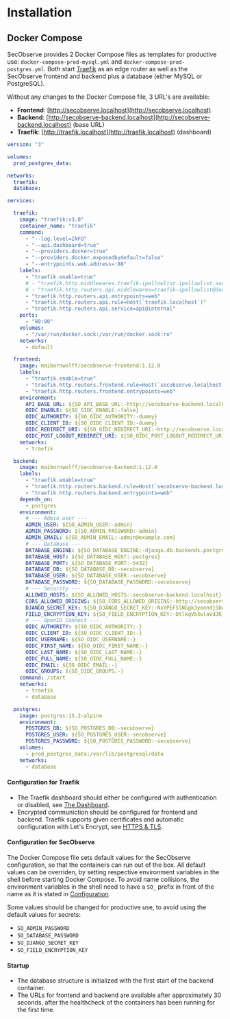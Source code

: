 # Installation

## Docker Compose

SecObserve provides 2 Docker Compose files as templates for productive use: `docker-compose-prod-mysql.yml` and `docker-compose-prod-postgres.yml`. Both start [Traefik](https://doc.traefik.io/traefik/v3.0/) as an edge router as well as the SecObserve frontend and backend plus a database (either MySQL or PostgreSQL).

Without any changes to the Docker Compose file, 3 URL's are available:

* **Frontend**: [http://secobserve.localhost](http://secobserve.localhost)
* **Backend**: [http://secobserve-backend.localhost](http://secobserve-backend.localhost) (base URL)
* **Traefik**: [http://traefik.localhost](http://traefik.localhost) (dashboard)


``` yaml title="docker-compose-prod-postgres.yml"
version: "3"

volumes:
  prod_postgres_data:

networks:
  traefik:
  database:

services:

  traefik:
    image: "traefik:v3.0"
    container_name: "traefik"
    command:
      - "--log.level=INFO"
      - "--api.dashboard=true"
      - "--providers.docker=true"
      - "--providers.docker.exposedbydefault=false"
      - "--entrypoints.web.address=:80"
    labels:
      - "traefik.enable=true"
      # - "traefik.http.middlewares.traefik-ipallowlist.ipallowlist.sourcerange=172.18.0.1/24"
      # - "traefik.http.routers.api.middlewares=traefik-ipallowlist@docker"
      - "traefik.http.routers.api.entrypoints=web"
      - "traefik.http.routers.api.rule=Host(`traefik.localhost`)"
      - "traefik.http.routers.api.service=api@internal"
    ports:
      - "80:80"
    volumes:
      - "/var/run/docker.sock:/var/run/docker.sock:ro"
    networks:
      - default

  frontend:
    image: maibornwolff/secobserve-frontend:1.12.0
    labels:
      - "traefik.enable=true"
      - "traefik.http.routers.frontend.rule=Host(`secobserve.localhost`)"
      - "traefik.http.routers.frontend.entrypoints=web"
    environment:
      API_BASE_URL: ${SO_API_BASE_URL:-http://secobserve-backend.localhost/api}
      OIDC_ENABLE: ${SO_OIDC_ENABLE:-false}
      OIDC_AUTHORITY: ${SO_OIDC_AUTHORITY:-dummy}
      OIDC_CLIENT_ID: ${SO_OIDC_CLIENT_ID:-dummy}
      OIDC_REDIRECT_URI: ${SO_OIDC_REDIRECT_URI:-http://secobserve.localhost}
      OIDC_POST_LOGOUT_REDIRECT_URI: ${SO_OIDC_POST_LOGOUT_REDIRECT_URI:-http://secobserve.localhost}
    networks:
      - traefik

  backend:
    image: maibornwolff/secobserve-backend:1.12.0
    labels:
      - "traefik.enable=true"
      - "traefik.http.routers.backend.rule=Host(`secobserve-backend.localhost`)"
      - "traefik.http.routers.backend.entrypoints=web"
    depends_on:
      - postgres
    environment:
      # --- Admin user ---
      ADMIN_USER: ${SO_ADMIN_USER:-admin}
      ADMIN_PASSWORD: ${SO_ADMIN_PASSWORD:-admin}
      ADMIN_EMAIL: ${SO_ADMIN_EMAIL:-admin@example.com}
      # --- Database ---
      DATABASE_ENGINE: ${SO_DATABASE_ENGINE:-django.db.backends.postgresql}
      DATABASE_HOST: ${SO_DATABASE_HOST:-postgres}
      DATABASE_PORT: ${SO_DATABASE_PORT:-5432}
      DATABASE_DB: ${SO_DATABASE_DB:-secobserve}
      DATABASE_USER: ${SO_DATABASE_USER:-secobserve}
      DATABASE_PASSWORD: ${SO_DATABASE_PASSWORD:-secobserve}
      # --- Security ---
      ALLOWED_HOSTS: ${SO_ALLOWED_HOSTS:-secobserve-backend.localhost}
      CORS_ALLOWED_ORIGINS: ${SO_CORS_ALLOWED_ORIGINS:-http://secobserve.localhost}
      DJANGO_SECRET_KEY: ${SO_DJANGO_SECRET_KEY:-NxYPEF5lNGgk3yonndjSbwP77uNJxOvfKTjF5aVBqsHktNlf1wfJHHvJ8iifk32r}
      FIELD_ENCRYPTION_KEY: ${SO_FIELD_ENCRYPTION_KEY:-DtlkqVb3wlaVdJK_BU-3mB4wwuuf8xx8YNInajiJ7GU=}
      # --- OpenID Connect ---
      OIDC_AUTHORITY: ${SO_OIDC_AUTHORITY:-}
      OIDC_CLIENT_ID: ${SO_OIDC_CLIENT_ID:-}
      OIDC_USERNAME: ${SO_OIDC_USERNAME:-}
      OIDC_FIRST_NAME: ${SO_OIDC_FIRST_NAME:-}
      OIDC_LAST_NAME: ${SO_OIDC_LAST_NAME:-}
      OIDC_FULL_NAME: ${SO_OIDC_FULL_NAME:-}
      OIDC_EMAIL: ${SO_OIDC_EMAIL:-}
      OIDC_GROUPS: ${SO_OIDC_GROUPS:-}
    command: /start
    networks:
      - traefik
      - database

  postgres:
    image: postgres:15.2-alpine
    environment:
      POSTGRES_DB: ${SO_POSTGRES_DB:-secobserve}
      POSTGRES_USER: ${SO_POSTGRES_USER:-secobserve}
      POSTGRES_PASSWORD: ${SO_POSTGRES_PASSWORD:-secobserve}
    volumes:
      - prod_postgres_data:/var/lib/postgresql/data
    networks:
      - database
```

#### Configuration for Traefik

* The Traefik dashboard should either be configured with authentication or disabled, see [The Dashboard](https://doc.traefik.io/traefik/v3.0/operations/dashboard/).
* Encrypted communiction should be configured for frontend and backend. Traefik supports given certificates and automatic configuration with Let's Encrypt, see [HTTPS & TLS](https://doc.traefik.io/traefik/v3.0/https/overview/).

#### Configuration for SecObserve

The Docker Compose file sets default values for the SecObserve configuration, so that the containers can run out of the box. All default values can be overriden, by setting respective environment variables in the shell before starting Docker Compose. To avoid name collisions, the environment variables in the shell need to have a `SO_` prefix in front of the name as it is stated in [Configuration](configuration.md).

Some values should be changed for productive use, to avoid using the default values for secrets:

* `SO_ADMIN_PASSWORD`
* `SO_DATABASE_PASSWORD`
* `SO_DJANGO_SECRET_KEY`
* `SO_FIELD_ENCRYPTION_KEY`

#### Startup

* The database structure is initialized with the first start of the backend container.
* The URLs for frontend and backend are available after approximately 30 seconds, after the healthcheck of the containers has been running for the first time.
